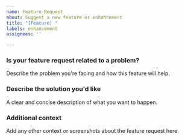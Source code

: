 ```yaml
---
name: Feature Request
about: Suggest a new feature or enhancement
title: "[Feature] "
labels: enhancement
assignees: ''

---
```


### Is your feature request related to a problem?
Describe the problem you're facing and how this feature will help.

### Describe the solution you'd like
A clear and concise description of what you want to happen.

### Additional context
Add any other context or screenshots about the feature request here.
